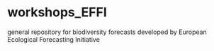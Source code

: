 # workshops_EFFI
general repository for biodiversity forecasts developed by European Ecological Forecasting Initiative
